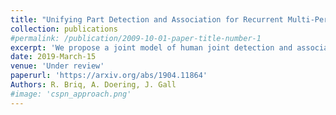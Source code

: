 ```yaml
---
title: "Unifying Part Detection and Association for Recurrent Multi-Person Pose Estimation"
collection: publications
#permalink: /publication/2009-10-01-paper-title-number-1
excerpt: 'We propose a joint model of human joint detection and association for 2D multi-person pose estimation (MPPE). The approach unifies training of joint detection and association without a need for further processing or sophisticated heuristics in order to associate the joints with people individually. The approach consists of two stages, where in the first stage joint detection heatmaps and association features are extracted, and in the second stage, whose input are the extracted features of the first stage, we introduce a recurrent neural network (RNN) which predicts the heatmaps of a single person's joints in each iteration. In addition, the network learns a stopping criterion in order to halt once it has identified all individuals in the image. This approach allowed us to eliminate several heuristic assumptions and parameters needed for association which do not necessarily hold true. Additionally, such an end-to-end approach allows the final objective to be known and directly optimized over during training. We evaluated our model on the challenging MSCOCO dataset and obtained an improvement over the baseline, particularly in challenging scenes with occlusions.'
date: 2019-March-15
venue: 'Under review'
paperurl: 'https://arxiv.org/abs/1904.11864'
Authors: R. Briq, A. Doering, J. Gall
#image: 'cspn_approach.png'
---
```

